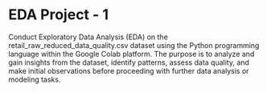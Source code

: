 # EDA Project - 1

Conduct Exploratory Data Analysis (EDA) on the retail_raw_reduced_data_quality.csv dataset using the Python programming language within the Google Colab platform. The purpose is to analyze and gain insights from the dataset, identify patterns, assess data quality, and make initial observations before proceeding with further data analysis or modeling tasks.
